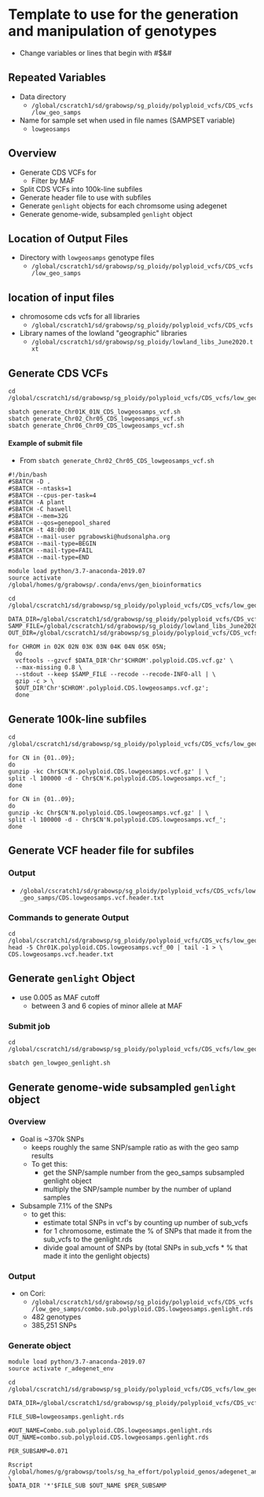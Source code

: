 # Template to use for the generation and manipulation of genotypes

* Change variables or lines that begin with #$&#

## Repeated Variables
* Data directory
  * `/global/cscratch1/sd/grabowsp/sg_ploidy/polyploid_vcfs/CDS_vcfs/low_geo_samps`
* Name for sample set when used in file names (SAMPSET variable)
  * `lowgeosamps`
  
## Overview
* Generate CDS VCFs for
  * Filter by MAF
* Split CDS VCFs into 100k-line subfiles
* Generate header file to use with subfiles
* Generate `genlight` objects for each chromsome using adegenet
* Generate genome-wide, subsampled `genlight` object

## Location of Output Files
* Directory with `lowgeosamps` genotype files
  * `/global/cscratch1/sd/grabowsp/sg_ploidy/polyploid_vcfs/CDS_vcfs/low_geo_samps`
 
## location of input files
* chromosome cds vcfs for all libraries
  *  `/global/cscratch1/sd/grabowsp/sg_ploidy/polyploid_vcfs/CDS_vcfs`
* Library names of the lowland "geographic" libraries
  * `/global/cscratch1/sd/grabowsp/sg_ploidy/lowland_libs_June2020.txt`

## Generate CDS VCFs
```
cd /global/cscratch1/sd/grabowsp/sg_ploidy/polyploid_vcfs/CDS_vcfs/low_geo_samps

sbatch generate_Chr01K_01N_CDS_lowgeosamps_vcf.sh
sbatch generate_Chr02_Chr05_CDS_lowgeosamps_vcf.sh
sbatch generate_Chr06_Chr09_CDS_lowgeosamps_vcf.sh
```
#### Example of submit file
* From `sbatch generate_Chr02_Chr05_CDS_lowgeosamps_vcf.sh`
```
#!/bin/bash
#SBATCH -D .
#SBATCH --ntasks=1
#SBATCH --cpus-per-task=4
#SBATCH -A plant
#SBATCH -C haswell
#SBATCH --mem=32G
#SBATCH --qos=genepool_shared
#SBATCH -t 48:00:00
#SBATCH --mail-user pgrabowski@hudsonalpha.org
#SBATCH --mail-type=BEGIN
#SBATCH --mail-type=FAIL
#SBATCH --mail-type=END

module load python/3.7-anaconda-2019.07
source activate /global/homes/g/grabowsp/.conda/envs/gen_bioinformatics

cd /global/cscratch1/sd/grabowsp/sg_ploidy/polyploid_vcfs/CDS_vcfs/low_geo_samps/

DATA_DIR=/global/cscratch1/sd/grabowsp/sg_ploidy/polyploid_vcfs/CDS_vcfs/
SAMP_FILE=/global/cscratch1/sd/grabowsp/sg_ploidy/lowland_libs_June2020.txt
OUT_DIR=/global/cscratch1/sd/grabowsp/sg_ploidy/polyploid_vcfs/CDS_vcfs/low_geo_samps/

for CHROM in 02K 02N 03K 03N 04K 04N 05K 05N;
  do
  vcftools --gzvcf $DATA_DIR'Chr'$CHROM'.polyploid.CDS.vcf.gz' \
  --max-missing 0.8 \
  --stdout --keep $SAMP_FILE --recode --recode-INFO-all | \
  gzip -c > \
  $OUT_DIR'Chr'$CHROM'.polyploid.CDS.lowgeosamps.vcf.gz';
  done
```

## Generate 100k-line subfiles
```
cd /global/cscratch1/sd/grabowsp/sg_ploidy/polyploid_vcfs/CDS_vcfs/low_geo_samps

for CN in {01..09};
do
gunzip -kc Chr$CN'K.polyploid.CDS.lowgeosamps.vcf.gz' | \
split -l 100000 -d - Chr$CN'K.polyploid.CDS.lowgeosamps.vcf_';
done

for CN in {01..09};
do
gunzip -kc Chr$CN'N.polyploid.CDS.lowgeosamps.vcf.gz' | \
split -l 100000 -d - Chr$CN'N.polyploid.CDS.lowgeosamps.vcf_';
done
```

## Generate VCF header file for subfiles
### Output
* `/global/cscratch1/sd/grabowsp/sg_ploidy/polyploid_vcfs/CDS_vcfs/low_geo_samps/CDS.lowgeosamps.vcf.header.txt` 
### Commands to generate Output
```
cd /global/cscratch1/sd/grabowsp/sg_ploidy/polyploid_vcfs/CDS_vcfs/low_geo_samps
head -5 Chr01K.polyploid.CDS.lowgeosamps.vcf_00 | tail -1 > \
CDS.lowgeosamps.vcf.header.txt
```

## Generate `genlight` Object
* use 0.005 as MAF cutoff
  * between 3 and 6 copies of minor allele at MAF
### Submit job
```
cd /global/cscratch1/sd/grabowsp/sg_ploidy/polyploid_vcfs/CDS_vcfs/low_geo_samps

sbatch gen_lowgeo_genlight.sh
```

## Generate genome-wide subsampled `genlight` object
### Overview
* Goal is ~370k SNPs
  * keeps roughly the same SNP/sample ratio as with the geo samp results
  * To get this:
    * get the SNP/sample number from the geo_samps subsampled genlight object
    * multiply the SNP/sample number by the number of upland samples
* Subsample 7.1% of the SNPs
  * to get this:
    * estimate total SNPs in vcf's by counting up number of sub_vcfs
    * for 1 chromosome, estimate the % of SNPs that made it from the sub_vcfs
to the genlight.rds
    * divide goal amount of SNPs by (total SNPs in sub_vcfs * % that made it
into the genlight objects)
### Output
* on Cori:
  * `/global/cscratch1/sd/grabowsp/sg_ploidy/polyploid_vcfs/CDS_vcfs/low_geo_samps/combo.sub.polyploid.CDS.lowgeosamps.genlight.rds`
  * 482 genotypes
  * 385,251 SNPs
### Generate object
```
module load python/3.7-anaconda-2019.07
source activate r_adegenet_env

cd /global/cscratch1/sd/grabowsp/sg_ploidy/polyploid_vcfs/CDS_vcfs/low_geo_samps

DATA_DIR=/global/cscratch1/sd/grabowsp/sg_ploidy/polyploid_vcfs/CDS_vcfs/low_geo_samps/

FILE_SUB=lowgeosamps.genlight.rds

#OUT_NAME=Combo.sub.polyploid.CDS.lowgeosamps.genlight.rds
OUT_NAME=combo.sub.polyploid.CDS.lowgeosamps.genlight.rds

PER_SUBSAMP=0.071

Rscript /global/homes/g/grabowsp/tools/sg_ha_effort/polyploid_genos/adegenet_analysis/subsample_genlight.r \
$DATA_DIR '*'$FILE_SUB $OUT_NAME $PER_SUBSAMP
```


